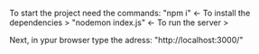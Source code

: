 To start  the project need the commands:
"npm i" <- To install the dependencies  >
"nodemon index.js" <- To run the server >

Next, in ypur browser type the adress:
"http://localhost:3000/"